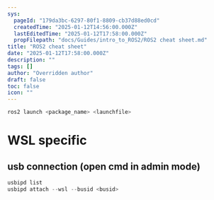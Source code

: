 ```yaml
---
sys:
  pageId: "179da3bc-6297-80f1-8809-cb37d88ed0cd"
  createdTime: "2025-01-12T14:56:00.000Z"
  lastEditedTime: "2025-01-12T17:58:00.000Z"
  propFilepath: "docs/Guides/intro_to_ROS2/ROS2 cheat sheet.md"
title: "ROS2 cheat sheet"
date: "2025-01-12T17:58:00.000Z"
description: ""
tags: []
author: "Overridden author"
draft: false
toc: false
icon: ""
---
```


```bash
ros2 launch <package_name> <launchfile>
```

# WSL specific

## usb connection (open cmd in admin mode)

```powershell
usbipd list
usbipd attach --wsl --busid <busid>
```
